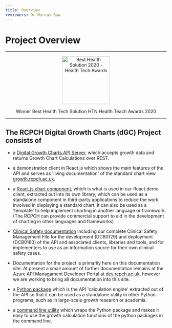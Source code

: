 ```yaml
---
title: Overview
reviewers: Dr Marcus Baw
---
```


# Project Overview

-----

<p align="center">
  <a href="https://www.thehtn.co.uk/health-tech-awards-2020-live/">
    <img width="150px" src="../../_assets/htn-awards-winner-202-logo.jpg"
      alt="Best Health Solution 2020 - Health Tech Awards" />
  </a>
</p>
<p align="center">Winner Best Health Tech Solution HTN Health Teach Awards 2020</p>


-----
## The RCPCH Digital Growth Charts (dGC) Project consists of


* a [Digital Growth Charts API Server](../products/api-server.md), which accepts growth data and returns Growth Chart Calculations over REST.
  
* a demonstration client in React.js which shows the main features of the API and serves as 'living documentation' of the standard chart view [growth.rcpch.ac.uk](https://growth.rcpch.ac.uk).

* a [React.js chart component](../products/react-component.md), which is what is used in our React demo client, extracted out into its own library, which can be used as a standalone component in third-party applications to reduce the work involved in displaying a standard chart. It can also be used as a 'template' to help implement charting in another language or framework. (The RCPCH can provide commercial support to aid in the development of charting in other languages and frameworks)
  
* [Clinical Safety documentation](../safety/overview.md) including our complete Clinical Safety Management File for the development (DCB0129) and deployment (DCB0160) of the API and associated clients, libraries and tools, and for implementers to use as an information source for their own clinical safety cases.

* Documentation for the project is primarily here on this documentation site. At present a small amount of further documentation remains at the Azure API Managament Developer Portal at [dev.rcpch.ac.uk](https://dev.rcpch.ac.uk), however we are working to bring all documentation into this site.

* a [Python package](../products/python-library.md) which is the API 'calculation engine' extracted out of the API so that it can be used as a standalone utility in other Python programs, such as in large-scale growth research or academia.

* a [command line utility](../products/command-line-client.md) which wraps the Python package and makes it easy to use the growth calculation functions of the python packages in the command line.